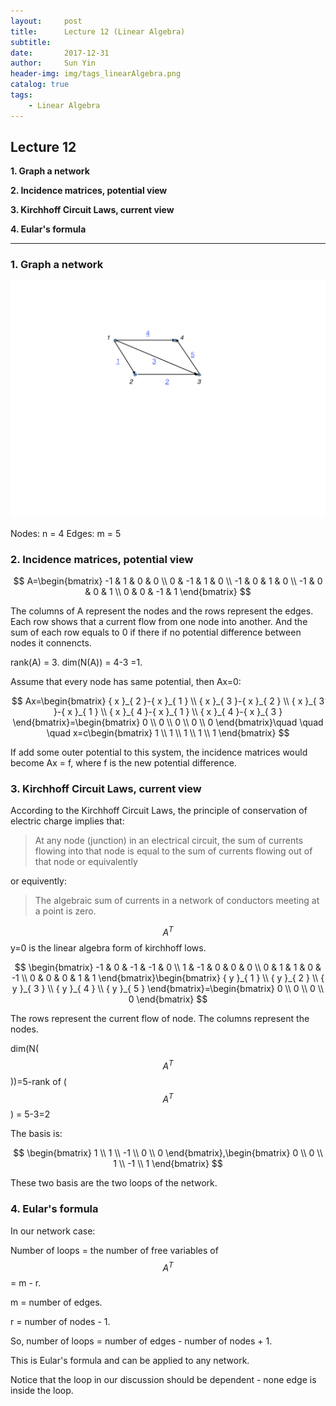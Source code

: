 ```yaml
---
layout:     post
title:      Lecture 12 (Linear Algebra)
subtitle:   
date:       2017-12-31
author:     Sun Yin
header-img: img/tags_linearAlgebra.png
catalog: true
tags:
    - Linear Algebra
---
```

## Lecture 12

**1. Graph a network**

**2. Incidence matrices, potential view**

**3. Kirchhoff Circuit Laws, current view**

**4. Eular's formula**

---

### 1. Graph a network

![](img/LA_10_01.jpg)

Nodes: n = 4
Edges: m = 5

### 2. Incidence matrices, potential view

$$
A=\begin{bmatrix} -1 & 1 & 0 & 0 \\ 0 & -1 & 1 & 0 \\ -1 & 0 & 1 & 0 \\ -1 & 0 & 0 & 1 \\ 0 & 0 & -1 & 1 \end{bmatrix}
$$

The columns of A represent the nodes and the rows represent the edges. Each row shows that a current flow from one node into another. And the sum of each row equals to 0 if there if no potential difference between nodes it connencts.

rank(A) = 3. dim(N(A)) = 4-3 =1.

Assume that every node has same potential, then Ax=0:

$$
Ax=\begin{bmatrix} { x }_{ 2 }-{ x }_{ 1 } \\ { x }_{ 3 }-{ x }_{ 2 } \\ { x }_{ 3 }-{ x }_{ 1 } \\ { x }_{ 4 }-{ x }_{ 1 } \\ { x }_{ 4 }-{ x }_{ 3 } \end{bmatrix}=\begin{bmatrix} 0 \\ 0 \\ 0 \\ 0 \\ 0 \end{bmatrix}\quad \quad \quad x=c\begin{bmatrix} 1 \\ 1 \\ 1 \\ 1 \\ 1 \end{bmatrix}
$$

If add some outer potential to this system, the incidence matrices would become Ax = f, where f is the new potential difference.

### 3. Kirchhoff Circuit Laws, current view

According to the Kirchhoff Circuit Laws, the principle of conservation of electric charge implies that:

>At any node (junction) in an electrical circuit, the sum of currents flowing into that node is equal to the sum of currents flowing out of that node
or equivalently

or equivently:

>The algebraic sum of currents in a network of conductors meeting at a point is zero.

$${A}^{T}$$y=0 is the linear algebra form of kirchhoff lows.


$$
\begin{bmatrix} -1 & 0 & -1 & -1 & 0 \\ 1 & -1 & 0 & 0 & 0 \\ 0 & 1 & 1 & 0 & -1 \\ 0 & 0 & 0 & 1 & 1 \end{bmatrix}\begin{bmatrix} { y }_{ 1 } \\ { y }_{ 2 } \\ { y }_{ 3 } \\ { y }_{ 4 } \\ { y }_{ 5 } \end{bmatrix}=\begin{bmatrix} 0 \\ 0 \\ 0 \\ 0 \end{bmatrix}
$$

The rows represent the current flow of node. The columns represent the nodes.

dim(N($${A}^{T}$$))=5-rank of ($${A}^{T}$$) = 5-3=2

The basis is:

$$
\begin{bmatrix} 1 \\ 1 \\ -1 \\ 0 \\ 0 \end{bmatrix},\begin{bmatrix} 0 \\ 0 \\ 1 \\ -1 \\ 1 \end{bmatrix}
$$

These two basis are the two loops of the network.

### 4. Eular's formula

In our network case:

Number of loops = the number of free variables of $${A}^{T}$$ = m - r.

m = number of edges.

r = number of nodes - 1.

So, number of loops = number of edges - number of nodes + 1.

This is Eular's formula and can be applied to any network.

Notice that the loop in our discussion should be dependent - none edge is inside the loop. 
 

